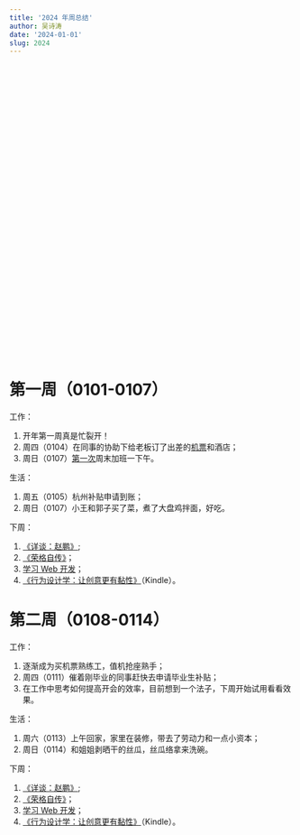 ```yaml
---
title: '2024 年周总结'
author: 吴诗涛
date: '2024-01-01'
slug: 2024
---
```


<script src="{{< blogdown/postref >}}index_files/htmlwidgets/htmlwidgets.js"></script>
<script src="{{< blogdown/postref >}}index_files/echarts4r/echarts-en.min.js"></script>
<script src="{{< blogdown/postref >}}index_files/echarts4r/ecStat.min.js"></script>
<script src="{{< blogdown/postref >}}index_files/echarts4r/dataTool.min.js"></script>
<script src="{{< blogdown/postref >}}index_files/echarts4r-binding/echarts4r.js"></script>
<br>

<div class="fullwidth">

<div class="echarts4r html-widget html-fill-item" id="htmlwidget-1" style="width:100%;height:500px;"></div>
<script type="application/json" data-for="htmlwidget-1">{"x":{"theme":"","tl":false,"draw":true,"renderer":"canvas","events":[],"buttons":[],"opts":{"yAxis":[{"show":true,"name":"公里数"},{"type":"value","name":"个数"}],"xAxis":[{"data":["2024-01-01","2024-01-02","2024-01-03","2024-01-04","2024-01-05","2024-01-06","2024-01-07","2024-01-08","2024-01-09","2024-01-10","2024-01-11","2024-01-12","2024-01-13","2024-01-14","2024-01-15","2024-01-16","2024-01-17","2024-01-18","2024-01-19","2024-01-20","2024-01-21","2024-01-22","2024-01-23","2024-01-24","2024-01-25","2024-01-26","2024-01-27","2024-01-28","2024-01-29","2024-01-30","2024-01-31","2024-02-01","2024-02-02","2024-02-03","2024-02-04","2024-02-05","2024-02-06","2024-02-07","2024-02-08","2024-02-09","2024-02-10","2024-02-11","2024-02-12","2024-02-13","2024-02-14","2024-02-15","2024-02-16","2024-02-17","2024-02-18","2024-02-19","2024-02-20","2024-02-21","2024-02-22","2024-02-23","2024-02-24","2024-02-25","2024-02-26","2024-02-27","2024-02-28","2024-02-29","2024-03-01","2024-03-02","2024-03-03","2024-03-04","2024-03-05","2024-03-06","2024-03-07","2024-03-08","2024-03-09","2024-03-10","2024-03-11","2024-03-12","2024-03-13","2024-03-14","2024-03-15","2024-03-16","2024-03-17","2024-03-18","2024-03-19","2024-03-20","2024-03-21","2024-03-22","2024-03-23","2024-03-24","2024-03-25","2024-03-26","2024-03-27","2024-03-28","2024-03-29","2024-03-30","2024-03-31","2024-04-01","2024-04-02","2024-04-03","2024-04-04","2024-04-05","2024-04-06","2024-04-07","2024-04-08","2024-04-09","2024-04-10","2024-04-11","2024-04-12","2024-04-13","2024-04-14","2024-04-15","2024-04-16","2024-04-17","2024-04-18","2024-04-19","2024-04-20","2024-04-21","2024-04-22","2024-04-23","2024-04-24","2024-04-25","2024-04-26","2024-04-27","2024-04-28","2024-04-29","2024-04-30","2024-05-01","2024-05-02","2024-05-03","2024-05-04","2024-05-05","2024-05-06","2024-05-07","2024-05-08","2024-05-09","2024-05-10","2024-05-11","2024-05-12","2024-05-13","2024-05-14","2024-05-15","2024-05-16","2024-05-17","2024-05-18","2024-05-19","2024-05-20","2024-05-21","2024-05-22","2024-05-23","2024-05-24","2024-05-25","2024-05-26","2024-05-27","2024-05-28","2024-05-29","2024-05-30","2024-05-31","2024-06-01","2024-06-02","2024-06-03","2024-06-04","2024-06-05","2024-06-06","2024-06-07","2024-06-08","2024-06-09","2024-06-10","2024-06-11","2024-06-12","2024-06-13","2024-06-14","2024-06-15","2024-06-16","2024-06-17","2024-06-18","2024-06-19","2024-06-20","2024-06-21","2024-06-22","2024-06-23","2024-06-24","2024-06-25","2024-06-26","2024-06-27","2024-06-28","2024-06-29","2024-06-30","2024-07-01","2024-07-02","2024-07-03","2024-07-04","2024-07-05","2024-07-06","2024-07-07","2024-07-08","2024-07-09","2024-07-10","2024-07-11","2024-07-12","2024-07-13","2024-07-14","2024-07-15","2024-07-16","2024-07-17","2024-07-18","2024-07-19","2024-07-20","2024-07-21","2024-07-22","2024-07-23","2024-07-24","2024-07-25","2024-07-26","2024-07-27","2024-07-28","2024-07-29","2024-07-30","2024-07-31","2024-08-01","2024-08-02","2024-08-03","2024-08-04","2024-08-05","2024-08-06","2024-08-07","2024-08-08","2024-08-09","2024-08-10","2024-08-11","2024-08-12","2024-08-13","2024-08-14","2024-08-15","2024-08-16","2024-08-17","2024-08-18","2024-08-19","2024-08-20","2024-08-21","2024-08-22","2024-08-23","2024-08-24","2024-08-25","2024-08-26","2024-08-27","2024-08-28","2024-08-29","2024-08-30","2024-08-31","2024-09-01","2024-09-02","2024-09-03","2024-09-04","2024-09-05","2024-09-06","2024-09-07","2024-09-08","2024-09-09","2024-09-10","2024-09-11","2024-09-12","2024-09-13","2024-09-14","2024-09-15","2024-09-16","2024-09-17","2024-09-18","2024-09-19","2024-09-20","2024-09-21","2024-09-22","2024-09-23","2024-09-24","2024-09-25","2024-09-26","2024-09-27","2024-09-28","2024-09-29","2024-09-30","2024-10-01","2024-10-02","2024-10-03","2024-10-04","2024-10-05","2024-10-06","2024-10-07","2024-10-08","2024-10-09","2024-10-10","2024-10-11","2024-10-12","2024-10-13","2024-10-14","2024-10-15","2024-10-16","2024-10-17","2024-10-18","2024-10-19","2024-10-20","2024-10-21","2024-10-22","2024-10-23","2024-10-24","2024-10-25","2024-10-26","2024-10-27","2024-10-28","2024-10-29","2024-10-30","2024-10-31","2024-11-01","2024-11-02","2024-11-03","2024-11-04","2024-11-05","2024-11-06","2024-11-07","2024-11-08","2024-11-09","2024-11-10","2024-11-11","2024-11-12","2024-11-13","2024-11-14","2024-11-15","2024-11-16","2024-11-17","2024-11-18","2024-11-19","2024-11-20","2024-11-21","2024-11-22","2024-11-23","2024-11-24","2024-11-25","2024-11-26","2024-11-27","2024-11-28","2024-11-29","2024-11-30","2024-12-01","2024-12-02","2024-12-03","2024-12-04","2024-12-05","2024-12-06","2024-12-07","2024-12-08","2024-12-09","2024-12-10","2024-12-11","2024-12-12","2024-12-13","2024-12-14","2024-12-15","2024-12-16","2024-12-17","2024-12-18","2024-12-19","2024-12-20","2024-12-21","2024-12-22","2024-12-23","2024-12-24","2024-12-25","2024-12-26","2024-12-27","2024-12-28","2024-12-29","2024-12-30","2024-12-31"],"type":"category","boundaryGap":true,"axisLabel":{"formatter":"function(value, index) {\n    var date = echarts.format.formatTime('MM-dd', new Date(value));\n    var dayOfWeek = ['日', '一', '二', '三', '四', '五', '六'][new Date(value).getDay()];\n    return date + '\\n周' + dayOfWeek;\n  }"}}],"legend":{"data":["骑行️🚴","跑步🏃","跳绳🪢"],"show":true,"type":"plain","top":"3%"},"series":[{"data":[{"value":["2024-01-01","3.64"]},{"value":["2024-01-02","3.93"]},{"value":["2024-01-03","8.09"]},{"value":["2024-01-04","4.04"]},{"value":["2024-01-05","4.00"]},{"value":["2024-01-06","0.00"]},{"value":["2024-01-07","8.17"]},{"value":["2024-01-08","3.98"]},{"value":["2024-01-09","8.47"]},{"value":["2024-01-10","8.26"]},{"value":["2024-01-11","8.15"]},{"value":["2024-01-12","8.13"]},{"value":["2024-01-13","4.80"]},{"value":["2024-01-14","0.00"]},{"value":["2024-01-15","0.00"]},{"value":["2024-01-16","0.00"]},{"value":["2024-01-17","0.00"]},{"value":["2024-01-18","0.00"]},{"value":["2024-01-19","0.00"]},{"value":["2024-01-20","0.00"]},{"value":["2024-01-21","0.00"]},{"value":["2024-01-22","0.00"]},{"value":["2024-01-23","0.00"]},{"value":["2024-01-24","0.00"]},{"value":["2024-01-25","0.00"]},{"value":["2024-01-26","0.00"]},{"value":["2024-01-27","0.00"]},{"value":["2024-01-28","0.00"]},{"value":["2024-01-29","0.00"]},{"value":["2024-01-30","0.00"]},{"value":["2024-01-31","0.00"]},{"value":["2024-02-01","0.00"]},{"value":["2024-02-02","0.00"]},{"value":["2024-02-03","0.00"]},{"value":["2024-02-04","0.00"]},{"value":["2024-02-05","0.00"]},{"value":["2024-02-06","0.00"]},{"value":["2024-02-07","0.00"]},{"value":["2024-02-08","0.00"]},{"value":["2024-02-09","0.00"]},{"value":["2024-02-10","0.00"]},{"value":["2024-02-11","0.00"]},{"value":["2024-02-12","0.00"]},{"value":["2024-02-13","0.00"]},{"value":["2024-02-14","0.00"]},{"value":["2024-02-15","0.00"]},{"value":["2024-02-16","0.00"]},{"value":["2024-02-17","0.00"]},{"value":["2024-02-18","0.00"]},{"value":["2024-02-19","0.00"]},{"value":["2024-02-20","0.00"]},{"value":["2024-02-21","0.00"]},{"value":["2024-02-22","0.00"]},{"value":["2024-02-23","0.00"]},{"value":["2024-02-24","0.00"]},{"value":["2024-02-25","0.00"]},{"value":["2024-02-26","0.00"]},{"value":["2024-02-27","0.00"]},{"value":["2024-02-28","0.00"]},{"value":["2024-02-29","0.00"]},{"value":["2024-03-01","0.00"]},{"value":["2024-03-02","0.00"]},{"value":["2024-03-03","0.00"]},{"value":["2024-03-04","0.00"]},{"value":["2024-03-05","0.00"]},{"value":["2024-03-06","0.00"]},{"value":["2024-03-07","0.00"]},{"value":["2024-03-08","0.00"]},{"value":["2024-03-09","0.00"]},{"value":["2024-03-10","0.00"]},{"value":["2024-03-11","0.00"]},{"value":["2024-03-12","0.00"]},{"value":["2024-03-13","0.00"]},{"value":["2024-03-14","0.00"]},{"value":["2024-03-15","0.00"]},{"value":["2024-03-16","0.00"]},{"value":["2024-03-17","0.00"]},{"value":["2024-03-18","0.00"]},{"value":["2024-03-19","0.00"]},{"value":["2024-03-20","0.00"]},{"value":["2024-03-21","0.00"]},{"value":["2024-03-22","0.00"]},{"value":["2024-03-23","0.00"]},{"value":["2024-03-24","0.00"]},{"value":["2024-03-25","0.00"]},{"value":["2024-03-26","0.00"]},{"value":["2024-03-27","0.00"]},{"value":["2024-03-28","0.00"]},{"value":["2024-03-29","0.00"]},{"value":["2024-03-30","0.00"]},{"value":["2024-03-31","0.00"]},{"value":["2024-04-01","0.00"]},{"value":["2024-04-02","0.00"]},{"value":["2024-04-03","0.00"]},{"value":["2024-04-04","0.00"]},{"value":["2024-04-05","0.00"]},{"value":["2024-04-06","0.00"]},{"value":["2024-04-07","0.00"]},{"value":["2024-04-08","0.00"]},{"value":["2024-04-09","0.00"]},{"value":["2024-04-10","0.00"]},{"value":["2024-04-11","0.00"]},{"value":["2024-04-12","0.00"]},{"value":["2024-04-13","0.00"]},{"value":["2024-04-14","0.00"]},{"value":["2024-04-15","0.00"]},{"value":["2024-04-16","0.00"]},{"value":["2024-04-17","0.00"]},{"value":["2024-04-18","0.00"]},{"value":["2024-04-19","0.00"]},{"value":["2024-04-20","0.00"]},{"value":["2024-04-21","0.00"]},{"value":["2024-04-22","0.00"]},{"value":["2024-04-23","0.00"]},{"value":["2024-04-24","0.00"]},{"value":["2024-04-25","0.00"]},{"value":["2024-04-26","0.00"]},{"value":["2024-04-27","0.00"]},{"value":["2024-04-28","0.00"]},{"value":["2024-04-29","0.00"]},{"value":["2024-04-30","0.00"]},{"value":["2024-05-01","0.00"]},{"value":["2024-05-02","0.00"]},{"value":["2024-05-03","0.00"]},{"value":["2024-05-04","0.00"]},{"value":["2024-05-05","0.00"]},{"value":["2024-05-06","0.00"]},{"value":["2024-05-07","0.00"]},{"value":["2024-05-08","0.00"]},{"value":["2024-05-09","0.00"]},{"value":["2024-05-10","0.00"]},{"value":["2024-05-11","0.00"]},{"value":["2024-05-12","0.00"]},{"value":["2024-05-13","0.00"]},{"value":["2024-05-14","0.00"]},{"value":["2024-05-15","0.00"]},{"value":["2024-05-16","0.00"]},{"value":["2024-05-17","0.00"]},{"value":["2024-05-18","0.00"]},{"value":["2024-05-19","0.00"]},{"value":["2024-05-20","0.00"]},{"value":["2024-05-21","0.00"]},{"value":["2024-05-22","0.00"]},{"value":["2024-05-23","0.00"]},{"value":["2024-05-24","0.00"]},{"value":["2024-05-25","0.00"]},{"value":["2024-05-26","0.00"]},{"value":["2024-05-27","0.00"]},{"value":["2024-05-28","0.00"]},{"value":["2024-05-29","0.00"]},{"value":["2024-05-30","0.00"]},{"value":["2024-05-31","0.00"]},{"value":["2024-06-01","0.00"]},{"value":["2024-06-02","0.00"]},{"value":["2024-06-03","0.00"]},{"value":["2024-06-04","0.00"]},{"value":["2024-06-05","0.00"]},{"value":["2024-06-06","0.00"]},{"value":["2024-06-07","0.00"]},{"value":["2024-06-08","0.00"]},{"value":["2024-06-09","0.00"]},{"value":["2024-06-10","0.00"]},{"value":["2024-06-11","0.00"]},{"value":["2024-06-12","0.00"]},{"value":["2024-06-13","0.00"]},{"value":["2024-06-14","0.00"]},{"value":["2024-06-15","0.00"]},{"value":["2024-06-16","0.00"]},{"value":["2024-06-17","0.00"]},{"value":["2024-06-18","0.00"]},{"value":["2024-06-19","0.00"]},{"value":["2024-06-20","0.00"]},{"value":["2024-06-21","0.00"]},{"value":["2024-06-22","0.00"]},{"value":["2024-06-23","0.00"]},{"value":["2024-06-24","0.00"]},{"value":["2024-06-25","0.00"]},{"value":["2024-06-26","0.00"]},{"value":["2024-06-27","0.00"]},{"value":["2024-06-28","0.00"]},{"value":["2024-06-29","0.00"]},{"value":["2024-06-30","0.00"]},{"value":["2024-07-01","0.00"]},{"value":["2024-07-02","0.00"]},{"value":["2024-07-03","0.00"]},{"value":["2024-07-04","0.00"]},{"value":["2024-07-05","0.00"]},{"value":["2024-07-06","0.00"]},{"value":["2024-07-07","0.00"]},{"value":["2024-07-08","0.00"]},{"value":["2024-07-09","0.00"]},{"value":["2024-07-10","0.00"]},{"value":["2024-07-11","0.00"]},{"value":["2024-07-12","0.00"]},{"value":["2024-07-13","0.00"]},{"value":["2024-07-14","0.00"]},{"value":["2024-07-15","0.00"]},{"value":["2024-07-16","0.00"]},{"value":["2024-07-17","0.00"]},{"value":["2024-07-18","0.00"]},{"value":["2024-07-19","0.00"]},{"value":["2024-07-20","0.00"]},{"value":["2024-07-21","0.00"]},{"value":["2024-07-22","0.00"]},{"value":["2024-07-23","0.00"]},{"value":["2024-07-24","0.00"]},{"value":["2024-07-25","0.00"]},{"value":["2024-07-26","0.00"]},{"value":["2024-07-27","0.00"]},{"value":["2024-07-28","0.00"]},{"value":["2024-07-29","0.00"]},{"value":["2024-07-30","0.00"]},{"value":["2024-07-31","0.00"]},{"value":["2024-08-01","0.00"]},{"value":["2024-08-02","0.00"]},{"value":["2024-08-03","0.00"]},{"value":["2024-08-04","0.00"]},{"value":["2024-08-05","0.00"]},{"value":["2024-08-06","0.00"]},{"value":["2024-08-07","0.00"]},{"value":["2024-08-08","0.00"]},{"value":["2024-08-09","0.00"]},{"value":["2024-08-10","0.00"]},{"value":["2024-08-11","0.00"]},{"value":["2024-08-12","0.00"]},{"value":["2024-08-13","0.00"]},{"value":["2024-08-14","0.00"]},{"value":["2024-08-15","0.00"]},{"value":["2024-08-16","0.00"]},{"value":["2024-08-17","0.00"]},{"value":["2024-08-18","0.00"]},{"value":["2024-08-19","0.00"]},{"value":["2024-08-20","0.00"]},{"value":["2024-08-21","0.00"]},{"value":["2024-08-22","0.00"]},{"value":["2024-08-23","0.00"]},{"value":["2024-08-24","0.00"]},{"value":["2024-08-25","0.00"]},{"value":["2024-08-26","0.00"]},{"value":["2024-08-27","0.00"]},{"value":["2024-08-28","0.00"]},{"value":["2024-08-29","0.00"]},{"value":["2024-08-30","0.00"]},{"value":["2024-08-31","0.00"]},{"value":["2024-09-01","0.00"]},{"value":["2024-09-02","0.00"]},{"value":["2024-09-03","0.00"]},{"value":["2024-09-04","0.00"]},{"value":["2024-09-05","0.00"]},{"value":["2024-09-06","0.00"]},{"value":["2024-09-07","0.00"]},{"value":["2024-09-08","0.00"]},{"value":["2024-09-09","0.00"]},{"value":["2024-09-10","0.00"]},{"value":["2024-09-11","0.00"]},{"value":["2024-09-12","0.00"]},{"value":["2024-09-13","0.00"]},{"value":["2024-09-14","0.00"]},{"value":["2024-09-15","0.00"]},{"value":["2024-09-16","0.00"]},{"value":["2024-09-17","0.00"]},{"value":["2024-09-18","0.00"]},{"value":["2024-09-19","0.00"]},{"value":["2024-09-20","0.00"]},{"value":["2024-09-21","0.00"]},{"value":["2024-09-22","0.00"]},{"value":["2024-09-23","0.00"]},{"value":["2024-09-24","0.00"]},{"value":["2024-09-25","0.00"]},{"value":["2024-09-26","0.00"]},{"value":["2024-09-27","0.00"]},{"value":["2024-09-28","0.00"]},{"value":["2024-09-29","0.00"]},{"value":["2024-09-30","0.00"]},{"value":["2024-10-01","0.00"]},{"value":["2024-10-02","0.00"]},{"value":["2024-10-03","0.00"]},{"value":["2024-10-04","0.00"]},{"value":["2024-10-05","0.00"]},{"value":["2024-10-06","0.00"]},{"value":["2024-10-07","0.00"]},{"value":["2024-10-08","0.00"]},{"value":["2024-10-09","0.00"]},{"value":["2024-10-10","0.00"]},{"value":["2024-10-11","0.00"]},{"value":["2024-10-12","0.00"]},{"value":["2024-10-13","0.00"]},{"value":["2024-10-14","0.00"]},{"value":["2024-10-15","0.00"]},{"value":["2024-10-16","0.00"]},{"value":["2024-10-17","0.00"]},{"value":["2024-10-18","0.00"]},{"value":["2024-10-19","0.00"]},{"value":["2024-10-20","0.00"]},{"value":["2024-10-21","0.00"]},{"value":["2024-10-22","0.00"]},{"value":["2024-10-23","0.00"]},{"value":["2024-10-24","0.00"]},{"value":["2024-10-25","0.00"]},{"value":["2024-10-26","0.00"]},{"value":["2024-10-27","0.00"]},{"value":["2024-10-28","0.00"]},{"value":["2024-10-29","0.00"]},{"value":["2024-10-30","0.00"]},{"value":["2024-10-31","0.00"]},{"value":["2024-11-01","0.00"]},{"value":["2024-11-02","0.00"]},{"value":["2024-11-03","0.00"]},{"value":["2024-11-04","0.00"]},{"value":["2024-11-05","0.00"]},{"value":["2024-11-06","0.00"]},{"value":["2024-11-07","0.00"]},{"value":["2024-11-08","0.00"]},{"value":["2024-11-09","0.00"]},{"value":["2024-11-10","0.00"]},{"value":["2024-11-11","0.00"]},{"value":["2024-11-12","0.00"]},{"value":["2024-11-13","0.00"]},{"value":["2024-11-14","0.00"]},{"value":["2024-11-15","0.00"]},{"value":["2024-11-16","0.00"]},{"value":["2024-11-17","0.00"]},{"value":["2024-11-18","0.00"]},{"value":["2024-11-19","0.00"]},{"value":["2024-11-20","0.00"]},{"value":["2024-11-21","0.00"]},{"value":["2024-11-22","0.00"]},{"value":["2024-11-23","0.00"]},{"value":["2024-11-24","0.00"]},{"value":["2024-11-25","0.00"]},{"value":["2024-11-26","0.00"]},{"value":["2024-11-27","0.00"]},{"value":["2024-11-28","0.00"]},{"value":["2024-11-29","0.00"]},{"value":["2024-11-30","0.00"]},{"value":["2024-12-01","0.00"]},{"value":["2024-12-02","0.00"]},{"value":["2024-12-03","0.00"]},{"value":["2024-12-04","0.00"]},{"value":["2024-12-05","0.00"]},{"value":["2024-12-06","0.00"]},{"value":["2024-12-07","0.00"]},{"value":["2024-12-08","0.00"]},{"value":["2024-12-09","0.00"]},{"value":["2024-12-10","0.00"]},{"value":["2024-12-11","0.00"]},{"value":["2024-12-12","0.00"]},{"value":["2024-12-13","0.00"]},{"value":["2024-12-14","0.00"]},{"value":["2024-12-15","0.00"]},{"value":["2024-12-16","0.00"]},{"value":["2024-12-17","0.00"]},{"value":["2024-12-18","0.00"]},{"value":["2024-12-19","0.00"]},{"value":["2024-12-20","0.00"]},{"value":["2024-12-21","0.00"]},{"value":["2024-12-22","0.00"]},{"value":["2024-12-23","0.00"]},{"value":["2024-12-24","0.00"]},{"value":["2024-12-25","0.00"]},{"value":["2024-12-26","0.00"]},{"value":["2024-12-27","0.00"]},{"value":["2024-12-28","0.00"]},{"value":["2024-12-29","0.00"]},{"value":["2024-12-30","0.00"]},{"value":["2024-12-31","0.00"]}],"yAxisIndex":0,"xAxisIndex":0,"name":"骑行️🚴","type":"line","coordinateSystem":"cartesian2d","markPoint":{"data":[{"type":"max"}]}},{"data":[{"value":["2024-01-01","0"]},{"value":["2024-01-02","0"]},{"value":["2024-01-03","0"]},{"value":["2024-01-04","0"]},{"value":["2024-01-05","0"]},{"value":["2024-01-06","0"]},{"value":["2024-01-07","0"]},{"value":["2024-01-08","0"]},{"value":["2024-01-09","0"]},{"value":["2024-01-10","0"]},{"value":["2024-01-11","0"]},{"value":["2024-01-12","0"]},{"value":["2024-01-13","0"]},{"value":["2024-01-14","0"]},{"value":["2024-01-15","0"]},{"value":["2024-01-16","0"]},{"value":["2024-01-17","0"]},{"value":["2024-01-18","0"]},{"value":["2024-01-19","0"]},{"value":["2024-01-20","0"]},{"value":["2024-01-21","0"]},{"value":["2024-01-22","0"]},{"value":["2024-01-23","0"]},{"value":["2024-01-24","0"]},{"value":["2024-01-25","0"]},{"value":["2024-01-26","0"]},{"value":["2024-01-27","0"]},{"value":["2024-01-28","0"]},{"value":["2024-01-29","0"]},{"value":["2024-01-30","0"]},{"value":["2024-01-31","0"]},{"value":["2024-02-01","0"]},{"value":["2024-02-02","0"]},{"value":["2024-02-03","0"]},{"value":["2024-02-04","0"]},{"value":["2024-02-05","0"]},{"value":["2024-02-06","0"]},{"value":["2024-02-07","0"]},{"value":["2024-02-08","0"]},{"value":["2024-02-09","0"]},{"value":["2024-02-10","0"]},{"value":["2024-02-11","0"]},{"value":["2024-02-12","0"]},{"value":["2024-02-13","0"]},{"value":["2024-02-14","0"]},{"value":["2024-02-15","0"]},{"value":["2024-02-16","0"]},{"value":["2024-02-17","0"]},{"value":["2024-02-18","0"]},{"value":["2024-02-19","0"]},{"value":["2024-02-20","0"]},{"value":["2024-02-21","0"]},{"value":["2024-02-22","0"]},{"value":["2024-02-23","0"]},{"value":["2024-02-24","0"]},{"value":["2024-02-25","0"]},{"value":["2024-02-26","0"]},{"value":["2024-02-27","0"]},{"value":["2024-02-28","0"]},{"value":["2024-02-29","0"]},{"value":["2024-03-01","0"]},{"value":["2024-03-02","0"]},{"value":["2024-03-03","0"]},{"value":["2024-03-04","0"]},{"value":["2024-03-05","0"]},{"value":["2024-03-06","0"]},{"value":["2024-03-07","0"]},{"value":["2024-03-08","0"]},{"value":["2024-03-09","0"]},{"value":["2024-03-10","0"]},{"value":["2024-03-11","0"]},{"value":["2024-03-12","0"]},{"value":["2024-03-13","0"]},{"value":["2024-03-14","0"]},{"value":["2024-03-15","0"]},{"value":["2024-03-16","0"]},{"value":["2024-03-17","0"]},{"value":["2024-03-18","0"]},{"value":["2024-03-19","0"]},{"value":["2024-03-20","0"]},{"value":["2024-03-21","0"]},{"value":["2024-03-22","0"]},{"value":["2024-03-23","0"]},{"value":["2024-03-24","0"]},{"value":["2024-03-25","0"]},{"value":["2024-03-26","0"]},{"value":["2024-03-27","0"]},{"value":["2024-03-28","0"]},{"value":["2024-03-29","0"]},{"value":["2024-03-30","0"]},{"value":["2024-03-31","0"]},{"value":["2024-04-01","0"]},{"value":["2024-04-02","0"]},{"value":["2024-04-03","0"]},{"value":["2024-04-04","0"]},{"value":["2024-04-05","0"]},{"value":["2024-04-06","0"]},{"value":["2024-04-07","0"]},{"value":["2024-04-08","0"]},{"value":["2024-04-09","0"]},{"value":["2024-04-10","0"]},{"value":["2024-04-11","0"]},{"value":["2024-04-12","0"]},{"value":["2024-04-13","0"]},{"value":["2024-04-14","0"]},{"value":["2024-04-15","0"]},{"value":["2024-04-16","0"]},{"value":["2024-04-17","0"]},{"value":["2024-04-18","0"]},{"value":["2024-04-19","0"]},{"value":["2024-04-20","0"]},{"value":["2024-04-21","0"]},{"value":["2024-04-22","0"]},{"value":["2024-04-23","0"]},{"value":["2024-04-24","0"]},{"value":["2024-04-25","0"]},{"value":["2024-04-26","0"]},{"value":["2024-04-27","0"]},{"value":["2024-04-28","0"]},{"value":["2024-04-29","0"]},{"value":["2024-04-30","0"]},{"value":["2024-05-01","0"]},{"value":["2024-05-02","0"]},{"value":["2024-05-03","0"]},{"value":["2024-05-04","0"]},{"value":["2024-05-05","0"]},{"value":["2024-05-06","0"]},{"value":["2024-05-07","0"]},{"value":["2024-05-08","0"]},{"value":["2024-05-09","0"]},{"value":["2024-05-10","0"]},{"value":["2024-05-11","0"]},{"value":["2024-05-12","0"]},{"value":["2024-05-13","0"]},{"value":["2024-05-14","0"]},{"value":["2024-05-15","0"]},{"value":["2024-05-16","0"]},{"value":["2024-05-17","0"]},{"value":["2024-05-18","0"]},{"value":["2024-05-19","0"]},{"value":["2024-05-20","0"]},{"value":["2024-05-21","0"]},{"value":["2024-05-22","0"]},{"value":["2024-05-23","0"]},{"value":["2024-05-24","0"]},{"value":["2024-05-25","0"]},{"value":["2024-05-26","0"]},{"value":["2024-05-27","0"]},{"value":["2024-05-28","0"]},{"value":["2024-05-29","0"]},{"value":["2024-05-30","0"]},{"value":["2024-05-31","0"]},{"value":["2024-06-01","0"]},{"value":["2024-06-02","0"]},{"value":["2024-06-03","0"]},{"value":["2024-06-04","0"]},{"value":["2024-06-05","0"]},{"value":["2024-06-06","0"]},{"value":["2024-06-07","0"]},{"value":["2024-06-08","0"]},{"value":["2024-06-09","0"]},{"value":["2024-06-10","0"]},{"value":["2024-06-11","0"]},{"value":["2024-06-12","0"]},{"value":["2024-06-13","0"]},{"value":["2024-06-14","0"]},{"value":["2024-06-15","0"]},{"value":["2024-06-16","0"]},{"value":["2024-06-17","0"]},{"value":["2024-06-18","0"]},{"value":["2024-06-19","0"]},{"value":["2024-06-20","0"]},{"value":["2024-06-21","0"]},{"value":["2024-06-22","0"]},{"value":["2024-06-23","0"]},{"value":["2024-06-24","0"]},{"value":["2024-06-25","0"]},{"value":["2024-06-26","0"]},{"value":["2024-06-27","0"]},{"value":["2024-06-28","0"]},{"value":["2024-06-29","0"]},{"value":["2024-06-30","0"]},{"value":["2024-07-01","0"]},{"value":["2024-07-02","0"]},{"value":["2024-07-03","0"]},{"value":["2024-07-04","0"]},{"value":["2024-07-05","0"]},{"value":["2024-07-06","0"]},{"value":["2024-07-07","0"]},{"value":["2024-07-08","0"]},{"value":["2024-07-09","0"]},{"value":["2024-07-10","0"]},{"value":["2024-07-11","0"]},{"value":["2024-07-12","0"]},{"value":["2024-07-13","0"]},{"value":["2024-07-14","0"]},{"value":["2024-07-15","0"]},{"value":["2024-07-16","0"]},{"value":["2024-07-17","0"]},{"value":["2024-07-18","0"]},{"value":["2024-07-19","0"]},{"value":["2024-07-20","0"]},{"value":["2024-07-21","0"]},{"value":["2024-07-22","0"]},{"value":["2024-07-23","0"]},{"value":["2024-07-24","0"]},{"value":["2024-07-25","0"]},{"value":["2024-07-26","0"]},{"value":["2024-07-27","0"]},{"value":["2024-07-28","0"]},{"value":["2024-07-29","0"]},{"value":["2024-07-30","0"]},{"value":["2024-07-31","0"]},{"value":["2024-08-01","0"]},{"value":["2024-08-02","0"]},{"value":["2024-08-03","0"]},{"value":["2024-08-04","0"]},{"value":["2024-08-05","0"]},{"value":["2024-08-06","0"]},{"value":["2024-08-07","0"]},{"value":["2024-08-08","0"]},{"value":["2024-08-09","0"]},{"value":["2024-08-10","0"]},{"value":["2024-08-11","0"]},{"value":["2024-08-12","0"]},{"value":["2024-08-13","0"]},{"value":["2024-08-14","0"]},{"value":["2024-08-15","0"]},{"value":["2024-08-16","0"]},{"value":["2024-08-17","0"]},{"value":["2024-08-18","0"]},{"value":["2024-08-19","0"]},{"value":["2024-08-20","0"]},{"value":["2024-08-21","0"]},{"value":["2024-08-22","0"]},{"value":["2024-08-23","0"]},{"value":["2024-08-24","0"]},{"value":["2024-08-25","0"]},{"value":["2024-08-26","0"]},{"value":["2024-08-27","0"]},{"value":["2024-08-28","0"]},{"value":["2024-08-29","0"]},{"value":["2024-08-30","0"]},{"value":["2024-08-31","0"]},{"value":["2024-09-01","0"]},{"value":["2024-09-02","0"]},{"value":["2024-09-03","0"]},{"value":["2024-09-04","0"]},{"value":["2024-09-05","0"]},{"value":["2024-09-06","0"]},{"value":["2024-09-07","0"]},{"value":["2024-09-08","0"]},{"value":["2024-09-09","0"]},{"value":["2024-09-10","0"]},{"value":["2024-09-11","0"]},{"value":["2024-09-12","0"]},{"value":["2024-09-13","0"]},{"value":["2024-09-14","0"]},{"value":["2024-09-15","0"]},{"value":["2024-09-16","0"]},{"value":["2024-09-17","0"]},{"value":["2024-09-18","0"]},{"value":["2024-09-19","0"]},{"value":["2024-09-20","0"]},{"value":["2024-09-21","0"]},{"value":["2024-09-22","0"]},{"value":["2024-09-23","0"]},{"value":["2024-09-24","0"]},{"value":["2024-09-25","0"]},{"value":["2024-09-26","0"]},{"value":["2024-09-27","0"]},{"value":["2024-09-28","0"]},{"value":["2024-09-29","0"]},{"value":["2024-09-30","0"]},{"value":["2024-10-01","0"]},{"value":["2024-10-02","0"]},{"value":["2024-10-03","0"]},{"value":["2024-10-04","0"]},{"value":["2024-10-05","0"]},{"value":["2024-10-06","0"]},{"value":["2024-10-07","0"]},{"value":["2024-10-08","0"]},{"value":["2024-10-09","0"]},{"value":["2024-10-10","0"]},{"value":["2024-10-11","0"]},{"value":["2024-10-12","0"]},{"value":["2024-10-13","0"]},{"value":["2024-10-14","0"]},{"value":["2024-10-15","0"]},{"value":["2024-10-16","0"]},{"value":["2024-10-17","0"]},{"value":["2024-10-18","0"]},{"value":["2024-10-19","0"]},{"value":["2024-10-20","0"]},{"value":["2024-10-21","0"]},{"value":["2024-10-22","0"]},{"value":["2024-10-23","0"]},{"value":["2024-10-24","0"]},{"value":["2024-10-25","0"]},{"value":["2024-10-26","0"]},{"value":["2024-10-27","0"]},{"value":["2024-10-28","0"]},{"value":["2024-10-29","0"]},{"value":["2024-10-30","0"]},{"value":["2024-10-31","0"]},{"value":["2024-11-01","0"]},{"value":["2024-11-02","0"]},{"value":["2024-11-03","0"]},{"value":["2024-11-04","0"]},{"value":["2024-11-05","0"]},{"value":["2024-11-06","0"]},{"value":["2024-11-07","0"]},{"value":["2024-11-08","0"]},{"value":["2024-11-09","0"]},{"value":["2024-11-10","0"]},{"value":["2024-11-11","0"]},{"value":["2024-11-12","0"]},{"value":["2024-11-13","0"]},{"value":["2024-11-14","0"]},{"value":["2024-11-15","0"]},{"value":["2024-11-16","0"]},{"value":["2024-11-17","0"]},{"value":["2024-11-18","0"]},{"value":["2024-11-19","0"]},{"value":["2024-11-20","0"]},{"value":["2024-11-21","0"]},{"value":["2024-11-22","0"]},{"value":["2024-11-23","0"]},{"value":["2024-11-24","0"]},{"value":["2024-11-25","0"]},{"value":["2024-11-26","0"]},{"value":["2024-11-27","0"]},{"value":["2024-11-28","0"]},{"value":["2024-11-29","0"]},{"value":["2024-11-30","0"]},{"value":["2024-12-01","0"]},{"value":["2024-12-02","0"]},{"value":["2024-12-03","0"]},{"value":["2024-12-04","0"]},{"value":["2024-12-05","0"]},{"value":["2024-12-06","0"]},{"value":["2024-12-07","0"]},{"value":["2024-12-08","0"]},{"value":["2024-12-09","0"]},{"value":["2024-12-10","0"]},{"value":["2024-12-11","0"]},{"value":["2024-12-12","0"]},{"value":["2024-12-13","0"]},{"value":["2024-12-14","0"]},{"value":["2024-12-15","0"]},{"value":["2024-12-16","0"]},{"value":["2024-12-17","0"]},{"value":["2024-12-18","0"]},{"value":["2024-12-19","0"]},{"value":["2024-12-20","0"]},{"value":["2024-12-21","0"]},{"value":["2024-12-22","0"]},{"value":["2024-12-23","0"]},{"value":["2024-12-24","0"]},{"value":["2024-12-25","0"]},{"value":["2024-12-26","0"]},{"value":["2024-12-27","0"]},{"value":["2024-12-28","0"]},{"value":["2024-12-29","0"]},{"value":["2024-12-30","0"]},{"value":["2024-12-31","0"]}],"yAxisIndex":0,"xAxisIndex":0,"name":"跑步🏃","type":"line","coordinateSystem":"cartesian2d","markPoint":{"data":[{"type":"max"}]}},{"data":[{"value":["2024-01-01","   0"]},{"value":["2024-01-02","   0"]},{"value":["2024-01-03","   0"]},{"value":["2024-01-04","   0"]},{"value":["2024-01-05","   0"]},{"value":["2024-01-06","   0"]},{"value":["2024-01-07","   0"]},{"value":["2024-01-08","   0"]},{"value":["2024-01-09","   0"]},{"value":["2024-01-10","   0"]},{"value":["2024-01-11","   0"]},{"value":["2024-01-12","1721"]},{"value":["2024-01-13","   0"]},{"value":["2024-01-14","   0"]},{"value":["2024-01-15","   0"]},{"value":["2024-01-16","   0"]},{"value":["2024-01-17","   0"]},{"value":["2024-01-18","   0"]},{"value":["2024-01-19","   0"]},{"value":["2024-01-20","   0"]},{"value":["2024-01-21","   0"]},{"value":["2024-01-22","   0"]},{"value":["2024-01-23","   0"]},{"value":["2024-01-24","   0"]},{"value":["2024-01-25","   0"]},{"value":["2024-01-26","   0"]},{"value":["2024-01-27","   0"]},{"value":["2024-01-28","   0"]},{"value":["2024-01-29","   0"]},{"value":["2024-01-30","   0"]},{"value":["2024-01-31","   0"]},{"value":["2024-02-01","   0"]},{"value":["2024-02-02","   0"]},{"value":["2024-02-03","   0"]},{"value":["2024-02-04","   0"]},{"value":["2024-02-05","   0"]},{"value":["2024-02-06","   0"]},{"value":["2024-02-07","   0"]},{"value":["2024-02-08","   0"]},{"value":["2024-02-09","   0"]},{"value":["2024-02-10","   0"]},{"value":["2024-02-11","   0"]},{"value":["2024-02-12","   0"]},{"value":["2024-02-13","   0"]},{"value":["2024-02-14","   0"]},{"value":["2024-02-15","   0"]},{"value":["2024-02-16","   0"]},{"value":["2024-02-17","   0"]},{"value":["2024-02-18","   0"]},{"value":["2024-02-19","   0"]},{"value":["2024-02-20","   0"]},{"value":["2024-02-21","   0"]},{"value":["2024-02-22","   0"]},{"value":["2024-02-23","   0"]},{"value":["2024-02-24","   0"]},{"value":["2024-02-25","   0"]},{"value":["2024-02-26","   0"]},{"value":["2024-02-27","   0"]},{"value":["2024-02-28","   0"]},{"value":["2024-02-29","   0"]},{"value":["2024-03-01","   0"]},{"value":["2024-03-02","   0"]},{"value":["2024-03-03","   0"]},{"value":["2024-03-04","   0"]},{"value":["2024-03-05","   0"]},{"value":["2024-03-06","   0"]},{"value":["2024-03-07","   0"]},{"value":["2024-03-08","   0"]},{"value":["2024-03-09","   0"]},{"value":["2024-03-10","   0"]},{"value":["2024-03-11","   0"]},{"value":["2024-03-12","   0"]},{"value":["2024-03-13","   0"]},{"value":["2024-03-14","   0"]},{"value":["2024-03-15","   0"]},{"value":["2024-03-16","   0"]},{"value":["2024-03-17","   0"]},{"value":["2024-03-18","   0"]},{"value":["2024-03-19","   0"]},{"value":["2024-03-20","   0"]},{"value":["2024-03-21","   0"]},{"value":["2024-03-22","   0"]},{"value":["2024-03-23","   0"]},{"value":["2024-03-24","   0"]},{"value":["2024-03-25","   0"]},{"value":["2024-03-26","   0"]},{"value":["2024-03-27","   0"]},{"value":["2024-03-28","   0"]},{"value":["2024-03-29","   0"]},{"value":["2024-03-30","   0"]},{"value":["2024-03-31","   0"]},{"value":["2024-04-01","   0"]},{"value":["2024-04-02","   0"]},{"value":["2024-04-03","   0"]},{"value":["2024-04-04","   0"]},{"value":["2024-04-05","   0"]},{"value":["2024-04-06","   0"]},{"value":["2024-04-07","   0"]},{"value":["2024-04-08","   0"]},{"value":["2024-04-09","   0"]},{"value":["2024-04-10","   0"]},{"value":["2024-04-11","   0"]},{"value":["2024-04-12","   0"]},{"value":["2024-04-13","   0"]},{"value":["2024-04-14","   0"]},{"value":["2024-04-15","   0"]},{"value":["2024-04-16","   0"]},{"value":["2024-04-17","   0"]},{"value":["2024-04-18","   0"]},{"value":["2024-04-19","   0"]},{"value":["2024-04-20","   0"]},{"value":["2024-04-21","   0"]},{"value":["2024-04-22","   0"]},{"value":["2024-04-23","   0"]},{"value":["2024-04-24","   0"]},{"value":["2024-04-25","   0"]},{"value":["2024-04-26","   0"]},{"value":["2024-04-27","   0"]},{"value":["2024-04-28","   0"]},{"value":["2024-04-29","   0"]},{"value":["2024-04-30","   0"]},{"value":["2024-05-01","   0"]},{"value":["2024-05-02","   0"]},{"value":["2024-05-03","   0"]},{"value":["2024-05-04","   0"]},{"value":["2024-05-05","   0"]},{"value":["2024-05-06","   0"]},{"value":["2024-05-07","   0"]},{"value":["2024-05-08","   0"]},{"value":["2024-05-09","   0"]},{"value":["2024-05-10","   0"]},{"value":["2024-05-11","   0"]},{"value":["2024-05-12","   0"]},{"value":["2024-05-13","   0"]},{"value":["2024-05-14","   0"]},{"value":["2024-05-15","   0"]},{"value":["2024-05-16","   0"]},{"value":["2024-05-17","   0"]},{"value":["2024-05-18","   0"]},{"value":["2024-05-19","   0"]},{"value":["2024-05-20","   0"]},{"value":["2024-05-21","   0"]},{"value":["2024-05-22","   0"]},{"value":["2024-05-23","   0"]},{"value":["2024-05-24","   0"]},{"value":["2024-05-25","   0"]},{"value":["2024-05-26","   0"]},{"value":["2024-05-27","   0"]},{"value":["2024-05-28","   0"]},{"value":["2024-05-29","   0"]},{"value":["2024-05-30","   0"]},{"value":["2024-05-31","   0"]},{"value":["2024-06-01","   0"]},{"value":["2024-06-02","   0"]},{"value":["2024-06-03","   0"]},{"value":["2024-06-04","   0"]},{"value":["2024-06-05","   0"]},{"value":["2024-06-06","   0"]},{"value":["2024-06-07","   0"]},{"value":["2024-06-08","   0"]},{"value":["2024-06-09","   0"]},{"value":["2024-06-10","   0"]},{"value":["2024-06-11","   0"]},{"value":["2024-06-12","   0"]},{"value":["2024-06-13","   0"]},{"value":["2024-06-14","   0"]},{"value":["2024-06-15","   0"]},{"value":["2024-06-16","   0"]},{"value":["2024-06-17","   0"]},{"value":["2024-06-18","   0"]},{"value":["2024-06-19","   0"]},{"value":["2024-06-20","   0"]},{"value":["2024-06-21","   0"]},{"value":["2024-06-22","   0"]},{"value":["2024-06-23","   0"]},{"value":["2024-06-24","   0"]},{"value":["2024-06-25","   0"]},{"value":["2024-06-26","   0"]},{"value":["2024-06-27","   0"]},{"value":["2024-06-28","   0"]},{"value":["2024-06-29","   0"]},{"value":["2024-06-30","   0"]},{"value":["2024-07-01","   0"]},{"value":["2024-07-02","   0"]},{"value":["2024-07-03","   0"]},{"value":["2024-07-04","   0"]},{"value":["2024-07-05","   0"]},{"value":["2024-07-06","   0"]},{"value":["2024-07-07","   0"]},{"value":["2024-07-08","   0"]},{"value":["2024-07-09","   0"]},{"value":["2024-07-10","   0"]},{"value":["2024-07-11","   0"]},{"value":["2024-07-12","   0"]},{"value":["2024-07-13","   0"]},{"value":["2024-07-14","   0"]},{"value":["2024-07-15","   0"]},{"value":["2024-07-16","   0"]},{"value":["2024-07-17","   0"]},{"value":["2024-07-18","   0"]},{"value":["2024-07-19","   0"]},{"value":["2024-07-20","   0"]},{"value":["2024-07-21","   0"]},{"value":["2024-07-22","   0"]},{"value":["2024-07-23","   0"]},{"value":["2024-07-24","   0"]},{"value":["2024-07-25","   0"]},{"value":["2024-07-26","   0"]},{"value":["2024-07-27","   0"]},{"value":["2024-07-28","   0"]},{"value":["2024-07-29","   0"]},{"value":["2024-07-30","   0"]},{"value":["2024-07-31","   0"]},{"value":["2024-08-01","   0"]},{"value":["2024-08-02","   0"]},{"value":["2024-08-03","   0"]},{"value":["2024-08-04","   0"]},{"value":["2024-08-05","   0"]},{"value":["2024-08-06","   0"]},{"value":["2024-08-07","   0"]},{"value":["2024-08-08","   0"]},{"value":["2024-08-09","   0"]},{"value":["2024-08-10","   0"]},{"value":["2024-08-11","   0"]},{"value":["2024-08-12","   0"]},{"value":["2024-08-13","   0"]},{"value":["2024-08-14","   0"]},{"value":["2024-08-15","   0"]},{"value":["2024-08-16","   0"]},{"value":["2024-08-17","   0"]},{"value":["2024-08-18","   0"]},{"value":["2024-08-19","   0"]},{"value":["2024-08-20","   0"]},{"value":["2024-08-21","   0"]},{"value":["2024-08-22","   0"]},{"value":["2024-08-23","   0"]},{"value":["2024-08-24","   0"]},{"value":["2024-08-25","   0"]},{"value":["2024-08-26","   0"]},{"value":["2024-08-27","   0"]},{"value":["2024-08-28","   0"]},{"value":["2024-08-29","   0"]},{"value":["2024-08-30","   0"]},{"value":["2024-08-31","   0"]},{"value":["2024-09-01","   0"]},{"value":["2024-09-02","   0"]},{"value":["2024-09-03","   0"]},{"value":["2024-09-04","   0"]},{"value":["2024-09-05","   0"]},{"value":["2024-09-06","   0"]},{"value":["2024-09-07","   0"]},{"value":["2024-09-08","   0"]},{"value":["2024-09-09","   0"]},{"value":["2024-09-10","   0"]},{"value":["2024-09-11","   0"]},{"value":["2024-09-12","   0"]},{"value":["2024-09-13","   0"]},{"value":["2024-09-14","   0"]},{"value":["2024-09-15","   0"]},{"value":["2024-09-16","   0"]},{"value":["2024-09-17","   0"]},{"value":["2024-09-18","   0"]},{"value":["2024-09-19","   0"]},{"value":["2024-09-20","   0"]},{"value":["2024-09-21","   0"]},{"value":["2024-09-22","   0"]},{"value":["2024-09-23","   0"]},{"value":["2024-09-24","   0"]},{"value":["2024-09-25","   0"]},{"value":["2024-09-26","   0"]},{"value":["2024-09-27","   0"]},{"value":["2024-09-28","   0"]},{"value":["2024-09-29","   0"]},{"value":["2024-09-30","   0"]},{"value":["2024-10-01","   0"]},{"value":["2024-10-02","   0"]},{"value":["2024-10-03","   0"]},{"value":["2024-10-04","   0"]},{"value":["2024-10-05","   0"]},{"value":["2024-10-06","   0"]},{"value":["2024-10-07","   0"]},{"value":["2024-10-08","   0"]},{"value":["2024-10-09","   0"]},{"value":["2024-10-10","   0"]},{"value":["2024-10-11","   0"]},{"value":["2024-10-12","   0"]},{"value":["2024-10-13","   0"]},{"value":["2024-10-14","   0"]},{"value":["2024-10-15","   0"]},{"value":["2024-10-16","   0"]},{"value":["2024-10-17","   0"]},{"value":["2024-10-18","   0"]},{"value":["2024-10-19","   0"]},{"value":["2024-10-20","   0"]},{"value":["2024-10-21","   0"]},{"value":["2024-10-22","   0"]},{"value":["2024-10-23","   0"]},{"value":["2024-10-24","   0"]},{"value":["2024-10-25","   0"]},{"value":["2024-10-26","   0"]},{"value":["2024-10-27","   0"]},{"value":["2024-10-28","   0"]},{"value":["2024-10-29","   0"]},{"value":["2024-10-30","   0"]},{"value":["2024-10-31","   0"]},{"value":["2024-11-01","   0"]},{"value":["2024-11-02","   0"]},{"value":["2024-11-03","   0"]},{"value":["2024-11-04","   0"]},{"value":["2024-11-05","   0"]},{"value":["2024-11-06","   0"]},{"value":["2024-11-07","   0"]},{"value":["2024-11-08","   0"]},{"value":["2024-11-09","   0"]},{"value":["2024-11-10","   0"]},{"value":["2024-11-11","   0"]},{"value":["2024-11-12","   0"]},{"value":["2024-11-13","   0"]},{"value":["2024-11-14","   0"]},{"value":["2024-11-15","   0"]},{"value":["2024-11-16","   0"]},{"value":["2024-11-17","   0"]},{"value":["2024-11-18","   0"]},{"value":["2024-11-19","   0"]},{"value":["2024-11-20","   0"]},{"value":["2024-11-21","   0"]},{"value":["2024-11-22","   0"]},{"value":["2024-11-23","   0"]},{"value":["2024-11-24","   0"]},{"value":["2024-11-25","   0"]},{"value":["2024-11-26","   0"]},{"value":["2024-11-27","   0"]},{"value":["2024-11-28","   0"]},{"value":["2024-11-29","   0"]},{"value":["2024-11-30","   0"]},{"value":["2024-12-01","   0"]},{"value":["2024-12-02","   0"]},{"value":["2024-12-03","   0"]},{"value":["2024-12-04","   0"]},{"value":["2024-12-05","   0"]},{"value":["2024-12-06","   0"]},{"value":["2024-12-07","   0"]},{"value":["2024-12-08","   0"]},{"value":["2024-12-09","   0"]},{"value":["2024-12-10","   0"]},{"value":["2024-12-11","   0"]},{"value":["2024-12-12","   0"]},{"value":["2024-12-13","   0"]},{"value":["2024-12-14","   0"]},{"value":["2024-12-15","   0"]},{"value":["2024-12-16","   0"]},{"value":["2024-12-17","   0"]},{"value":["2024-12-18","   0"]},{"value":["2024-12-19","   0"]},{"value":["2024-12-20","   0"]},{"value":["2024-12-21","   0"]},{"value":["2024-12-22","   0"]},{"value":["2024-12-23","   0"]},{"value":["2024-12-24","   0"]},{"value":["2024-12-25","   0"]},{"value":["2024-12-26","   0"]},{"value":["2024-12-27","   0"]},{"value":["2024-12-28","   0"]},{"value":["2024-12-29","   0"]},{"value":["2024-12-30","   0"]},{"value":["2024-12-31","   0"]}],"name":"跳绳🪢","type":"bar","yAxisIndex":1,"xAxisIndex":0,"coordinateSystem":"cartesian2d","markPoint":{"data":[{"type":"max"}]}}],"dataZoom":[{"startValue":"2024-01-02","endValue":"2024-01-15"}],"tooltip":{"trigger":"axis"},"title":[{"text":"运动情况","subtext":"每周日更新"}],"toolbox":{"feature":{"restore":[],"saveAsImage":[]}},"grid":[{"top":"17%"}],"color":["#B80000","#5F8670","#FF9800"]},"dispose":true},"evals":["opts.xAxis.0.axisLabel.formatter"],"jsHooks":[]}</script>

</div>

# 第一周（0101-0107）

工作：

1.  开年第一周真是忙裂开！
2.  周四（0104）在同事的协助下给老板订了出差的[机票](../../posts/first-flight-ticket/)和酒店；
3.  周日（0107）[第一次](../../posts/overtime-request/)周末加班一下午。

生活：

1.  周五（0105）杭州补贴申请到账；
2.  周日（0107）小王和郭子买了菜，煮了大盘鸡拌面，好吃。

下周：

1.  [《详谈：赵鹏》](https://learn.shitao5.org/posts/20240106-xtzp/);
2.  [《荣格自传》](https://learn.shitao5.org/posts/20231228-rgzz/)；
3.  [学习 Web 开发](https://learn.shitao5.org/posts/20231217-web/)；
4.  [《行为设计学：让创意更有黏性》](https://book.douban.com/subject/30390604/)（Kindle）。

# 第二周（0108-0114）

工作：

1.  逐渐成为买机票熟练工，值机抢座熟手；
2.  周四（0111）催着刚毕业的同事赶快去申请毕业生补贴；
3.  在工作中思考如何提高开会的效率，目前想到一个法子，下周开始试用看看效果。

生活：

1.  周六（0113）上午回家，家里在装修，带去了劳动力和一点小资本；
2.  周日（0114）和姐姐剥晒干的丝瓜，丝瓜络拿来洗碗。

下周：

1.  [《详谈：赵鹏》](https://learn.shitao5.org/posts/20240106-xtzp/);
2.  [《荣格自传》](https://learn.shitao5.org/posts/20231228-rgzz/)；
3.  [学习 Web 开发](https://learn.shitao5.org/posts/20231217-web/)；
4.  [《行为设计学：让创意更有黏性》](https://book.douban.com/subject/30390604/)（Kindle）。
